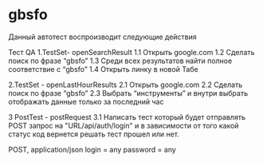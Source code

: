 # gbsfo

Данный автотест воспроизводит следующие действия

Тест QA
1.TestSet- openSearchResult
1.1 Открыть google.com 
1.2 Сделать поиск по фразе  “gbsfo” 
1.3 Среди всех результатов найти полное соответствие с “gbsfo” 
1.4 Открыть линку в новой Табе

2.TestSet - openLastHourResults
2.1 Открыть google.com 
2.2 Сделать поиск по фразе  “gbsfo” 
2.3 Выбрать “инструменты” и внутри выбрать отображать данные только за последний час

3 PostTest - postRequest
3.1 Написать тест который будет отправлять POST запрос на "URL/api/auth/login" и в зависимости от того какой статус код вернется решать тест прошел или нет. 
 

POST, application/json
login = any
password = any
